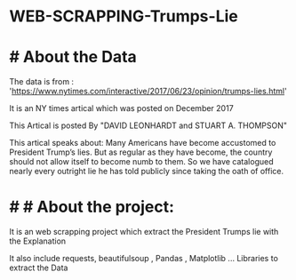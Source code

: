 # WEB-SCRAPPING-Trumps-Lie

# # About the Data

The data is from : 'https://www.nytimes.com/interactive/2017/06/23/opinion/trumps-lies.html'

It is an NY times artical which was posted on December 2017

This Artical is posted By "DAVID LEONHARDT and STUART A. THOMPSON"

This artical speaks about: 
Many Americans have become accustomed to President Trump’s lies. But as regular as they have become, the country should not allow itself to become numb to them. So we have catalogued nearly every outright lie he has told publicly since taking the oath of office.


# # # About the project:

It is an web scrapping project which extract the President Trumps lie with the Explanation	

It also include requests, beautifulsoup , Pandas , Matplotlib ... Libraries to extract the Data
